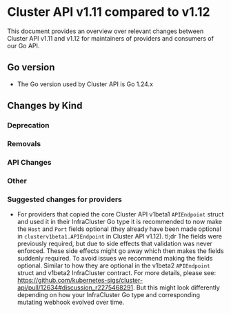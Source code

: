 # Cluster API v1.11 compared to v1.12

This document provides an overview over relevant changes between Cluster API v1.11 and v1.12 for
maintainers of providers and consumers of our Go API.

## Go version

- The Go version used by Cluster API is Go 1.24.x

## Changes by Kind

### Deprecation

### Removals

### API Changes

### Other

### Suggested changes for providers

* For providers that copied the core Cluster API v1beta1 `APIEndpoint` struct and used it in their InfraCluster Go type 
  it is recommended to now make the `Host` and `Port` fields optional (they already have been made optional in 
  `clusterv1beta1.APIEndpoint` in Cluster API v1.12).
  tl;dr The fields were previously required, but due to side effects that validation was never enforced. These side
  effects might go away which then makes the fields suddenly required. To avoid issues we recommend making the fields
  optional. Similar to how they are optional in the v1beta2 `APIEndpoint` struct and v1beta2 InfraCluster contract.
  For more details, please see: https://github.com/kubernetes-sigs/cluster-api/pull/12634#discussion_r2275468291.
  But this might look differently depending on how your InfraCluster Go type and corresponding mutating webhook evolved over time.
